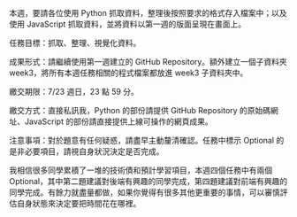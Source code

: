 
本週，要請各位使用 Python 抓取資料，整理後按照要求的格式存入檔案中；以及使用 JavaScript 抓取資料，並將資料以第一週的版面呈現在畫面上。

任務目標：抓取、整理、視覺化資料。

成果形式：請繼續使用第一週建立的 GitHub Repository。額外建立一個子資料夾 week3，將所有本週任務相關的程式檔案都放進 week3 子資料夾中。

繳交期限：7/23 週日，23 點 59 分。

繳交方式：直接私訊我，Python 的部份請提供 GitHub Repository 的原始碼網址、JavaScript 的部份請直接提供上線可操作的網頁成果。

注意事項：對於題意有任何疑惑，請盡早主動釐清確認。任務中標示 Optional 的是非必要項目，請視自身狀況決定是否完成。

我相信很多同學累積了一堆的技術債和預計學習項目，本週四個任務中有兩個 Optional，其中第二題建議對後端有興趣的同學完成，第四題建議對前端有興趣的同學完成。有餘力就盡量都做，如果你覺得有很多其他更重要的事情，可以審慎評估自身狀態來決定要把時間花在哪裡。
